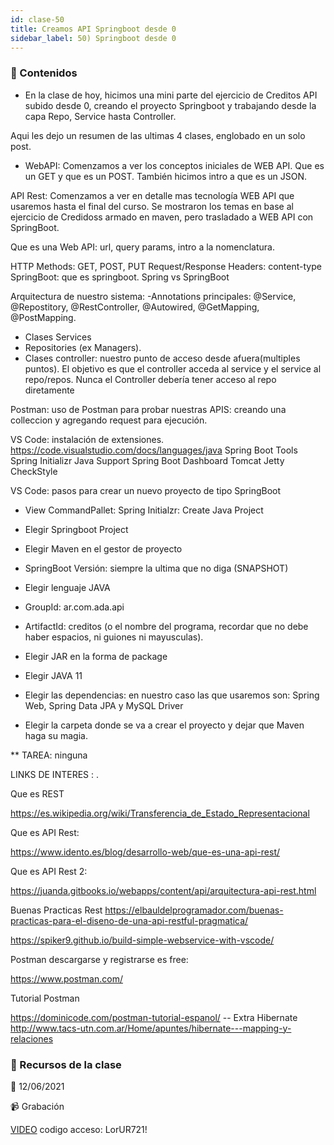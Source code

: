 ```yaml
---
id: clase-50
title: Creamos API Springboot desde 0
sidebar_label: 50) Springboot desde 0
---
```




### 📝 Contenidos

- En la clase de hoy, hicimos una mini parte del ejercicio de Creditos API subido desde 0, creando el proyecto Springboot y trabajando desde la capa Repo, Service hasta Controller.

Aqui les dejo un resumen de las ultimas 4 clases, englobado en un solo post.

- WebAPI: Comenzamos a ver los conceptos iniciales de WEB API. Que es un GET y que es un POST. También hicimos intro a que es un JSON.

API Rest: Comenzamos a ver en detalle mas tecnología WEB API que usaremos hasta el final del curso. Se mostraron los temas en base al ejercicio de Credidoss armado en maven, pero trasladado a WEB API con SpringBoot.

Que es una Web API: url, query params, intro a la nomenclatura.

HTTP Methods: GET, POST, PUT
Request/Response Headers: content-type
SpringBoot: que es springboot. Spring vs SpringBoot

Arquitectura de nuestro sistema:
-Annotations principales: @Service, @Repostitory, @RestController, @Autowired, @GetMapping, @PostMapping.
- Clases Services
- Repositories (ex Managers).
- Clases controller: nuestro punto de acceso desde afuera(multiples puntos). El objetivo es que el controller acceda al service y el service al repo/repos. Nunca el Controller debería tener acceso al repo diretamente

Postman: uso de Postman para probar nuestras APIS: creando una colleccion y agregando request para ejecución.

VS Code: instalación de extensiones.
https://code.visualstudio.com/docs/languages/java
Spring Boot Tools
Spring Initializr Java Support
Spring Boot Dashboard
Tomcat
Jetty
CheckStyle

VS Code: pasos para crear un nuevo proyecto de tipo SpringBoot
- View CommandPallet: Spring Initialzr: Create Java Project
- Elegir Springboot Project
- Elegir Maven en el gestor de proyecto
- SpringBoot Versión: siempre la ultima que no diga (SNAPSHOT)
- Elegir lenguaje JAVA

- GroupId: ar.com.ada.api
- ArtifactId: creditos (o el nombre del programa, recordar que no debe haber espacios, ni guiones ni mayusculas).
- Elegir JAR en la forma de package
- Elegir JAVA 11
- Elegir las dependencias: en nuestro caso las que usaremos son: Spring Web, Spring Data JPA y MySQL Driver
- Elegir la carpeta donde se va a crear el proyecto y dejar que Maven haga su magia.

** TAREA: ninguna

LINKS DE INTERES : .

Que es REST

https://es.wikipedia.org/wiki/Transferencia_de_Estado_Representacional

Que es API Rest:

https://www.idento.es/blog/desarrollo-web/que-es-una-api-rest/

Que es API Rest 2:

https://juanda.gitbooks.io/webapps/content/api/arquitectura-api-rest.html

Buenas Practicas Rest
https://elbauldelprogramador.com/buenas-practicas-para-el-diseno-de-una-api-restful-pragmatica/

https://spiker9.github.io/build-simple-webservice-with-vscode/

Postman descargarse y registrarse es free:

https://www.postman.com/

Tutorial Postman

https://dominicode.com/postman-tutorial-espanol/
-- Extra Hibernate
http://www.tacs-utn.com.ar/Home/apuntes/hibernate---mapping-y-relaciones



### 🚀 Recursos de la clase

📆 12/06/2021

📹 Grabación

[VIDEO](https://us02web.zoom.us/rec/share/Or7KH76Qv8eASJ-2ymmtFwcns17veOOuZjf3LePXUB9QLXT8GMrRcgZqQwB059uD.gG-0NBfmRkRxss-4)
codigo acceso: LorUR721!
